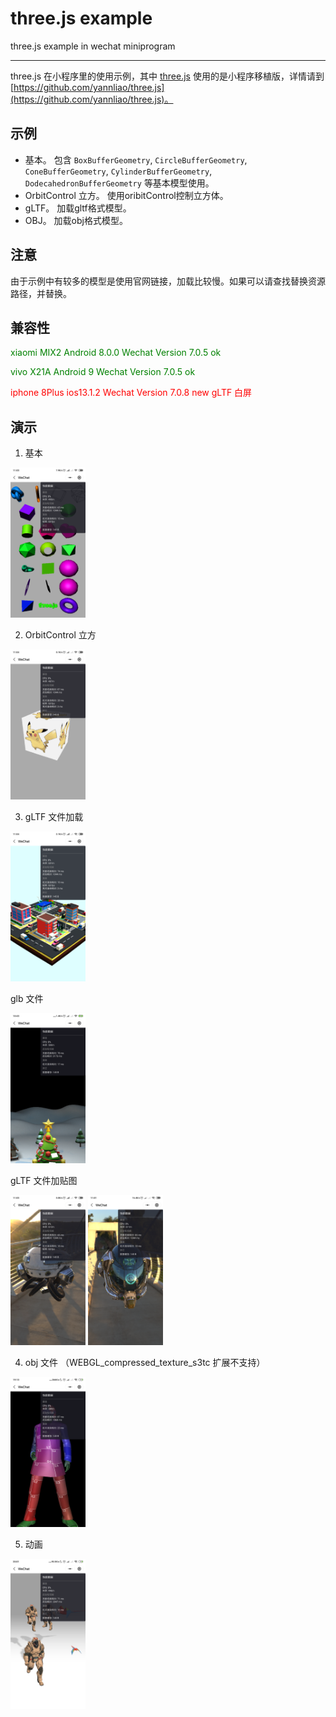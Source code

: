 # three.js example

three.js example in wechat miniprogram

----

three.js 在小程序里的使用示例，其中 [three.js](https://github.com/yannliao/three.js) 使用的是小程序移植版，详情请到 [https://github.com/yannliao/three.js](https://github.com/yannliao/three.js)。

## 示例
* 基本。 包含 `BoxBufferGeometry`, `CircleBufferGeometry`, `ConeBufferGeometry`, `CylinderBufferGeometry`, `DodecahedronBufferGeometry` 等基本模型使用。
* OrbitControl 立方。 使用oribitControl控制立方体。
* gLTF。 加载gltf格式模型。
* OBJ。 加载obj格式模型。

## 注意 
由于示例中有较多的模型是使用官网链接，加载比较慢。如果可以请查找替换资源路径，并替换。

## 兼容性

<font color=green> xiaomi MIX2 Android 8.0.0   Wechat Version 7.0.5   ok </font>

<font color=green> vivo X21A Android 9  Wechat Version 7.0.5    ok </font>

<font color=red> iphone 8Plus  ios13.1.2  Wechat Version 7.0.8    new gLTF 白屏 </font>
    
## 演示

1. 基本

<img src="./demo/Screenshot_2019-10-22-11-03-47-236_com.tencent.mm.png"  width="120">

2. OrbitControl 立方

<img src="./demo/Screenshot_2019-10-22-11-04-02-587_com.tencent.mm.png"  width="120">

3. gLTF 文件加载

<img src="./demo/Screenshot_2019-10-22-11-04-32-720_com.tencent.mm.png"  width="120">

glb 文件 

<img src="./demo/Screenshot_2019-10-24-10-43-43-123_com.tencent.mm.png"  width="120">

gLTF 文件加贴图

<img src="./demo/Screenshot_2019-10-22-11-03-37-095_com.tencent.mm.png"  width="120">

<img src="./demo/Screenshot_2019-10-22-11-01-18-748_com.tencent.mm.png"  width="120">

4. obj 文件 （WEBGL_compressed_texture_s3tc 扩展不支持）

<img src="./demo/Screenshot_2019-10-28-19-13-24-007_com.tencent.mm.png"  width="120">


5. 动画

<img src="./demo/Screenshot_2019-10-28-20-01-20-469_com.tencent.mm.png"  width="120">
